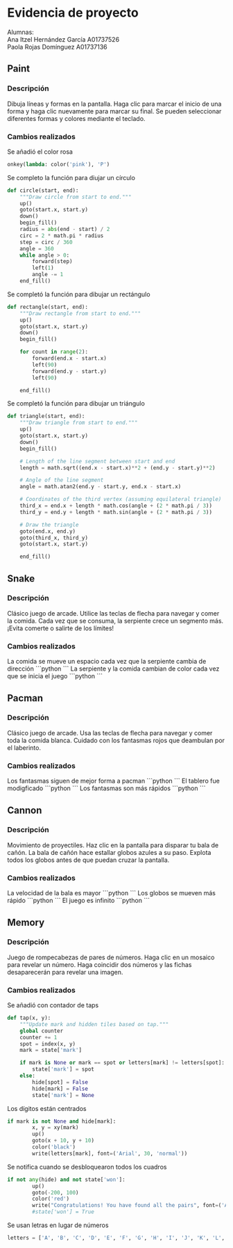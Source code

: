 <h1>Evidencia de proyecto</h1>
Alumnas: </br>
  Ana Itzel Hernández García A01737526 </br>
  Paola Rojas Domínguez A01737136 </br>
<h2>Paint</h2>
<h3>Descripción</h3>
Dibuja líneas y formas en la pantalla. Haga clic para marcar el inicio de una forma y haga clic nuevamente para marcar su final. Se pueden seleccionar diferentes formas y colores mediante el teclado.
<h3>Cambios realizados</h3>
Se añadió el color rosa

```python
onkey(lambda: color('pink'), 'P')
```
Se completo la función para diujar un círculo

```python
def circle(start, end):
    """Draw circle from start to end."""
    up()
    goto(start.x, start.y)
    down()
    begin_fill()
    radius = abs(end - start) / 2
    circ = 2 * math.pi * radius
    step = circ / 360
    angle = 360
    while angle > 0:
        forward(step)
        left(1)
        angle -= 1
    end_fill()
```
Se completó la función para dibujar un rectángulo
```python
def rectangle(start, end):
    """Draw rectangle from start to end."""
    up()
    goto(start.x, start.y)
    down()
    begin_fill()

    for count in range(2):
        forward(end.x - start.x)
        left(90)
        forward(end.y - start.y)
        left(90)

    end_fill()
```
Se completó la función para dibujar un triángulo
```python
def triangle(start, end):
    """Draw triangle from start to end."""
    up()
    goto(start.x, start.y)
    down()
    begin_fill()

    # Length of the line segment between start and end
    length = math.sqrt((end.x - start.x)**2 + (end.y - start.y)**2)

    # Angle of the line segment
    angle = math.atan2(end.y - start.y, end.x - start.x)

    # Coordinates of the third vertex (assuming equilateral triangle)
    third_x = end.x + length * math.cos(angle + (2 * math.pi / 3))
    third_y = end.y + length * math.sin(angle + (2 * math.pi / 3))

    # Draw the triangle
    goto(end.x, end.y)
    goto(third_x, third_y)
    goto(start.x, start.y)

    end_fill()
```
<h2>Snake</h2>
<h3>Descripción</h3>
Clásico juego de arcade. Utilice las teclas de flecha para navegar y comer la comida. Cada vez que se consuma, la serpiente crece un segmento más. ¡Evita comerte o salirte de los límites!
<h3>Cambios realizados</h3>
La comida se mueve un espacio cada vez que la serpiente cambia de dirección
```python
```
La serpiente y la comida cambian de color cada vez que se inicia el juego
```python
```
<h2>Pacman</h2>
<h3>Descripción</h3>
Clásico juego de arcade. Usa las teclas de flecha para navegar y comer toda la comida blanca. Cuidado con los fantasmas rojos que deambulan por el laberinto.
<h3>Cambios realizados</h3>
Los fantasmas siguen de mejor forma a pacman
```python
```
El tablero fue modigficado
```python
```
Los fantasmas son más rápidos
```python
```
<h2>Cannon</h2>
<h3>Descripción</h3>
Movimiento de proyectiles. Haz clic en la pantalla para disparar tu bala de cañón. La bala de cañón hace estallar globos azules a su paso. Explota todos los globos antes de que puedan cruzar la pantalla.
<h3>Cambios realizados</h3>
La velocidad de la bala es mayor
```python
```
Los globos se mueven más rápido
```python
```
El juego es infinito
```python
```
<h2>Memory</h2>
<h3>Descripción</h3>
Juego de rompecabezas de pares de números. Haga clic en un mosaico para revelar un número. Haga coincidir dos números y las fichas desaparecerán para revelar una imagen.
<h3>Cambios realizados</h3>
Se añadió con contador de taps

```python
def tap(x, y):
    """Update mark and hidden tiles based on tap."""
    global counter
    counter += 1
    spot = index(x, y)
    mark = state['mark']

    if mark is None or mark == spot or letters[mark] != letters[spot]:
        state['mark'] = spot
    else:
        hide[spot] = False
        hide[mark] = False
        state['mark'] = None
```
Los dígitos están centrados

```python
if mark is not None and hide[mark]:
        x, y = xy(mark)
        up()
        goto(x + 10, y + 10)
        color('black')
        write(letters[mark], font=('Arial', 30, 'normal'))
```
Se notifica cuando se desbloquearon todos los cuadros

```python
if not any(hide) and not state['won']:
        up()
        goto(-200, 100)
        color('red')
        write("Congratulations! You have found all the pairs", font=('Arial', 15, 'normal'))
        #state['won'] = True
```

Se usan letras en lugar de números
```python
letters = ['A', 'B', 'C', 'D', 'E', 'F', 'G', 'H', 'I', 'J', 'K', 'L', 'M', 'N', 'Ñ', 'O', 'P', 'Q', 'R', 'S', 'T', 'U', 'V', 'W', 'X', 'Y', 'Z', 'aa', 'bb', 'cc', 'dd', 'ee']  * 2
```
